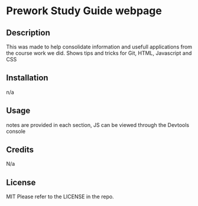 # Prework Study Guide webpage

## Description
This was made to help consolidate information and usefull applications from the course work we did.
Shows tips and tricks for Git, HTML, Javascript and CSS


## Installation

n/a

## Usage

notes are provided in each section, JS can be viewed through the Devtools console

## Credits

N/a

## License
MIT
Please refer to the LICENSE in the repo.